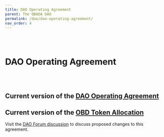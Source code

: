 ```yaml
---
title: DAO Operating Agreement
parent: The OBADA DAO
permalink: /dao/dao-operating-agreement/
nav_order: 4
---
```


<br> <br>

# DAO Operating Agreement

<br> <br>

## Current version of the [DAO Operating Agreement](https://www.dropbox.com/s/17hgdbl4e5mkuvw/OBADA%20DAO%2C%20LLC%20Operating%20Agreement%20%281.3.2022%29%20-%20Final.pdf?dl=0)

## Current version of the [OBD Token Allocation](https://github.com/obada-foundation/foundation/blob/main/dao/2022_09-13_OBADA%2C%20DAO%20LLC%20Utility%20Token%20Allocation.pdf)

Visit the [DAO Forum discussion](https://forum.obada.io/t/proposal-in-process-revisions-to-dao-operating-agreement/67) to discuss proposed changes to this agreement.

